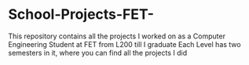 # School-Projects-FET-
This repository contains all the projects I worked on as a Computer Engineering Student at FET from L200 till I graduate
Each Level has two semesters in it, where you can find all the projects I did


